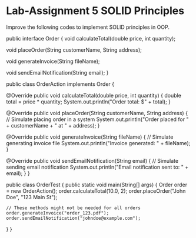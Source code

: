 # Lab-Assignment 5 SOLID Principles
Improve the following codes to implement SOLID principles in OOP.

public interface Order 
{
  void calculateTotal(double price, int quantity);

  void placeOrder(String customerName, String address);

  void generateInvoice(String fileName);

  void sendEmailNotification(String email);
}

public class OrderAction implements Order 
{

  @Override
  public void calculateTotal(double price, int quantity) 
  {
    double total = price * quantity;
    System.out.println("Order total: $" + total);
  }

  @Override
  public void placeOrder(String customerName, String address) 
  {
    // Simulate placing order in a system
    System.out.println("Order placed for " + customerName + " at " + address);
  }

  @Override
  public void generateInvoice(String fileName) 
  {
    // Simulate generating invoice file
    System.out.println("Invoice generated: " + fileName);
  }

  @Override
  public void sendEmailNotification(String email) 
  {
    // Simulate sending email notification
    System.out.println("Email notification sent to: " + email);
  }
}

public class OrderTest 
{
  public static void main(String[] args) 
  {
    Order order = new OrderAction();
    order.calculateTotal(10.0, 2);
    order.placeOrder("John Doe", "123 Main St");

    // These methods might not be needed for all orders
    order.generateInvoice("order_123.pdf");
    order.sendEmailNotification("johndoe@example.com");
  }
}


